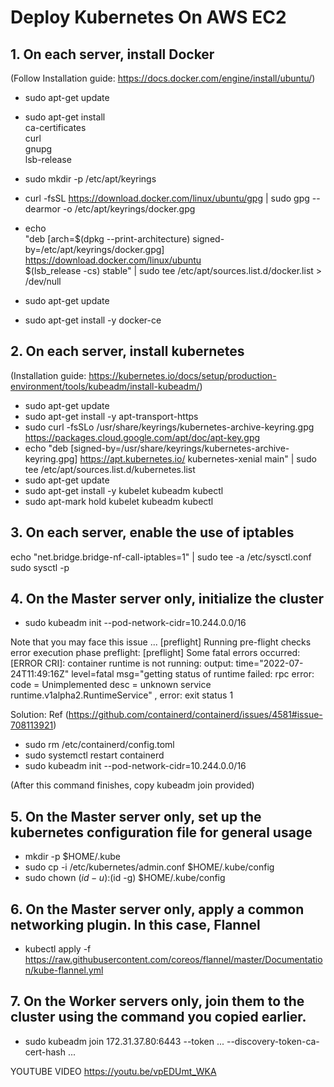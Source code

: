 # Deploy Kubernetes On AWS EC2

## 1. On each server, install Docker
(Follow Installation guide: https://docs.docker.com/engine/install/ubuntu/)

 - sudo apt-get update
 
 - sudo apt-get install \
    ca-certificates \
    curl \
    gnupg \
    lsb-release
    
- sudo mkdir -p /etc/apt/keyrings
- curl -fsSL https://download.docker.com/linux/ubuntu/gpg | sudo gpg --dearmor -o /etc/apt/keyrings/docker.gpg

- echo \
  "deb [arch=$(dpkg --print-architecture) signed-by=/etc/apt/keyrings/docker.gpg] https://download.docker.com/linux/ubuntu \
  $(lsb_release -cs) stable" | sudo tee /etc/apt/sources.list.d/docker.list > /dev/null 
  
- sudo apt-get update
- sudo apt-get install -y docker-ce

## 2. On each server, install kubernetes
(Installation guide: https://kubernetes.io/docs/setup/production-environment/tools/kubeadm/install-kubeadm/)

- sudo apt-get update
- sudo apt-get install -y apt-transport-https
- sudo curl -fsSLo /usr/share/keyrings/kubernetes-archive-keyring.gpg https://packages.cloud.google.com/apt/doc/apt-key.gpg
- echo "deb [signed-by=/usr/share/keyrings/kubernetes-archive-keyring.gpg] https://apt.kubernetes.io/ kubernetes-xenial main" | sudo tee /etc/apt/sources.list.d/kubernetes.list
- sudo apt-get update
- sudo apt-get install -y kubelet kubeadm kubectl
- sudo apt-mark hold kubelet kubeadm kubectl

## 3. On each server, enable the use of iptables 
echo "net.bridge.bridge-nf-call-iptables=1" | sudo tee -a /etc/sysctl.conf
sudo sysctl -p

## 4. On the Master server only, initialize the cluster
- sudo kubeadm init --pod-network-cidr=10.244.0.0/16

Note that you may face this issue
...
[preflight] Running pre-flight checks
error execution phase preflight: [preflight] Some fatal errors occurred:
	[ERROR CRI]: container runtime is not running: output: time="2022-07-24T11:49:16Z" level=fatal msg="getting status of runtime failed: rpc error: code = Unimplemented desc = unknown service runtime.v1alpha2.RuntimeService"
, error: exit status 1

Solution: Ref (https://github.com/containerd/containerd/issues/4581#issue-708113921)

- sudo rm /etc/containerd/config.toml
- sudo systemctl restart containerd
- sudo kubeadm init --pod-network-cidr=10.244.0.0/16


(After this command finishes, copy kubeadm join provided)

## 5. On the Master server only, set up the kubernetes configuration file for general usage
- mkdir -p $HOME/.kube
- sudo cp -i /etc/kubernetes/admin.conf $HOME/.kube/config
- sudo chown $(id -u):$(id -g) $HOME/.kube/config

## 6. On the Master server only, apply a common networking plugin. In this case, Flannel
- kubectl apply -f https://raw.githubusercontent.com/coreos/flannel/master/Documentation/kube-flannel.yml

## 7. On the Worker servers only, join them to the cluster using the command you copied earlier. 
- sudo kubeadm join 172.31.37.80:6443 --token ... --discovery-token-ca-cert-hash ...


YOUTUBE VIDEO https://youtu.be/vpEDUmt_WKA



